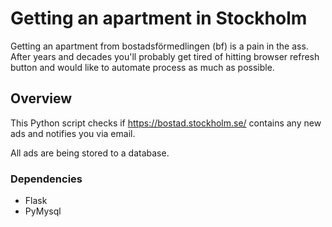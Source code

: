 # Getting an apartment in Stockholm

Getting an apartment from bostadsförmedlingen (bf) is a pain in the ass. After years and decades you'll probably get tired of hitting browser refresh button and would like to automate process as much as possible.

## Overview

This Python script checks if https://bostad.stockholm.se/ contains any new ads and notifies you via email.


All ads are being stored to a database.

### Dependencies

* Flask
* PyMysql
